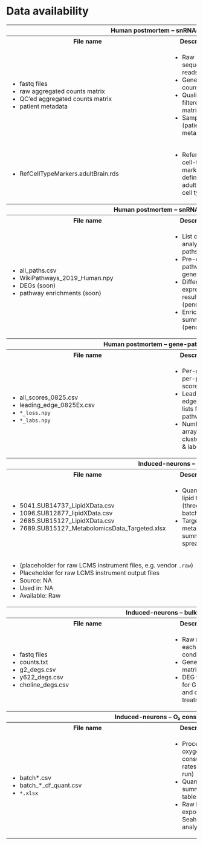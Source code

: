 # Data availability
<table>
  <tr>
    <th colspan="3">Human postmortem – snRNAseq processing</th>
  </tr>
  <tr>
    <th>File name</th>
    <th>Description</th>
    <th>Details</th>
  </tr>
  <tr>
    <td>
      <ul>
        <li>fastq files</li>
        <li>raw aggregated counts matrix</li>
        <li>QC’ed aggregated counts matrix</li>
        <li>patient metadata</li>
      </ul>
    </td>
    <td>
      <ul>
        <li>Raw sequencing reads</li>
        <li>Gene × cell count matrix</li>
        <li>Quality-filtered count matrix</li>
        <li>Sample (patient) metadata</li>
      </ul>
    </td>
    <td>
      <ul>
        <li>Source: NA</li>
        <li>Used in: <a href="https://github.com/djunamay/ABCA7lof2/tree/main/analyses/snRNAseq_processing">analyses/snRNAseq_processing</a></li>
        <li>Available: <a href="https://www.synapse.org/#!Synapse:syn53461705">Synapse</a></li>
      </ul>
    </td>
  </tr>
  <tr>
    <td>
      <ul>
        <li>RefCellTypeMarkers.adultBrain.rds</li>
      </ul>
    </td>
    <td>
      <ul>
        <li>Reference cell-type marker definitions for adult brain cell types</li>
      </ul>
    </td>
    <td>
      <ul>
        <li>Source: PsychENCODE</li>
        <li>Used in: <a href="https://github.com/djunamay/ABCA7lof2/tree/main/analyses/snRNAseq_processing/get_marker_genes.ipynb">get_marker_genes.ipynb</a></li>
        <li>Available: <a href="https://www.synapse.org/#!Synapse:syn53461705">Dryad</a></li>
      </ul>
    </td>
  </tr>

  <tr>
    <th colspan="3">Human postmortem – snRNAseq statistics</th>
  </tr>
  <tr>
    <th>File name</th>
    <th>Description</th>
    <th>Details</th>
  </tr>
  <tr>
    <td>
      <ul>
        <li>all_paths.csv</li>
        <li>WikiPathways_2019_Human.npy</li>
        <li>DEGs (soon)</li>
        <li>pathway enrichments (soon)</li>
      </ul>
    </td>
    <td>
      <ul>
        <li>List of all analysis file paths</li>
        <li>Pre-compiled pathway gene sets</li>
        <li>Differential expression results (pending)</li>
        <li>Enrichment summaries (pending)</li>
      </ul>
    </td>
    <td>
      <ul>
        <li>Source: WikiPathways_2019_Human</li>
        <li>Used in: <a href="https://github.com/djunamay/ABCA7lof2/tree/main/analyses/snRNAseq_stats/compute_stats.ipynb">compute_stats.ipynb</a></li>
        <li>Available: <a href="https://www.synapse.org/#!Synapse:syn53461705">Dryad</a></li>
      </ul>
    </td>
  </tr>

  <tr>
    <th colspan="3">Human postmortem – gene-pathway partitioning</th>
  </tr>
  <tr>
    <th>File name</th>
    <th>Description</th>
    <th>Details</th>
  </tr>
  <tr>
    <td>
      <ul>
        <li>all_scores_0825.csv</li>
        <li>leading_edge_0825Ex.csv</li>
        <li><code>*_loss.npy</code></li>
        <li><code>*_labs.npy</code></li>
      </ul>
    </td>
    <td>
      <ul>
        <li>Per-gene, per-pathway score matrix</li>
        <li>Leading-edge gene lists for each pathway</li>
        <li>NumPy arrays of cluster losses & labels</li>
      </ul>
    </td>
    <td>
      <ul>
        <li>Source: <a href="https://github.com/djunamay/ABCA7lof2/blob/main/analyses/snRNAseq_stats/compute_stats.ipynb">compute_stats.ipynb</a></li>
        <li>Used in: <a href="https://github.com/djunamay/ABCA7lof2/tree/main/analyses/snRNAseq_score_partitioning/projections.ipynb">projections.ipynb</a></li>
        <li>Available: <a href="https://www.synapse.org/#!Synapse:syn53461705">Dryad</a></li>
      </ul>
    </td>
  </tr>

  <tr>
    <th colspan="3">Induced-neurons – LCMS</th>
  </tr>
  <tr>
    <th>File name</th>
    <th>Description</th>
    <th>Details</th>
  </tr>
  <tr>
    <td>
      <ul>
        <li>5041.SUB14737_LipidXData.csv</li>
        <li>1096.SUB12877_lipidXData.csv</li>
        <li>2685.SUB15127_LipidXData.csv</li>
        <li>7689.SUB15127_MetabolomicsData_Targeted.xlsx</li>
      </ul>
    </td>
    <td>
      <ul>
        <li>Quantified lipid features (three batches)</li>
        <li>Targeted metabolomics summary spreadsheet</li>
      </ul>
    </td>
    <td>
      <ul>
        <li>Source: Harvard LCMS Core</li>
        <li>Used in: <a href="https://github.com/djunamay/ABCA7lof2/tree/main/analyses/iN_LCMS/lipidomics/SUB14737_lipidomics_choline.ipynb">SUB14737_lipidomics_choline.ipynb</a></li>
        <li>Available: <a href="https://www.synapse.org/#!Synapse:syn53461705">Dryad</a></li>
      </ul>
    </td>
  </tr>
  <tr>
    <td colspan="3">
      <ul>
        <li>(placeholder for raw LCMS instrument files, e.g. vendor <code>.raw</code>)</li>
        <li>Placeholder for raw LCMS instrument output files</li>
        <li>Source: NA</li>
        <li>Used in: NA</li>
        <li>Available: Raw</li>
      </ul>
    </td>
  </tr>

  <tr>
    <th colspan="3">Induced-neurons – bulk RNA-seq</th>
  </tr>
  <tr>
    <th>File name</th>
    <th>Description</th>
    <th>Details</th>
  </tr>
  <tr>
    <td>
      <ul>
        <li>fastq files</li>
        <li>counts.txt</li>
        <li>g2_degs.csv</li>
        <li>y622_degs.csv</li>
        <li>choline_degs.csv</li>
      </ul>
    </td>
    <td>
      <ul>
        <li>Raw reads for each condition</li>
        <li>Gene count matrix</li>
        <li>DEG tables for G2, Y622, and choline treatments</li>
      </ul>
    </td>
    <td>
      <ul>
        <li>Source: <a href="https://github.com/djunamay/ABCA7lof2/tree/main/analyses/bulkRNAseq">bulkRNAseq</a></li>
        <li>Used in: <a href="https://github.com/djunamay/ABCA7lof2/tree/main/analyses/bulkRNAseq">bulkRNAseq</a></li>
        <li>Available: <a href="https://www.synapse.org/#!Synapse:syn53461705">GEO</a></li>
      </ul>
    </td>
  </tr>

  <tr>
    <th colspan="3">Induced-neurons – O₂ consumption rates</th>
  </tr>
  <tr>
    <th>File name</th>
    <th>Description</th>
    <th>Details</th>
  </tr>
  <tr>
    <td>
      <ul>
        <li>batch*.csv</li>
        <li>batch_*_df_quant.csv</li>
        <li><code>*.xlsx</code></li>
      </ul>
    </td>
    <td>
      <ul>
        <li>Processed oxygen consumption rates (per run)</li>
        <li>Quantified summary tables</li>
        <li>Raw Excel exports from Seahorse analyzer</li>
      </ul>
    </td>
    <td>
      <ul>
        <li>Source: <a href="https://github.com/djunamay/ABCA7lof2/blob/main/analyses/iN_O2_consumption/seahorse_updpated.ipynb">seahorse_updpated.ipynb</a></li>
        <li>Used in: <a href="https://github.com/djunamay/ABCA7lof2/blob/main/analyses/iN_O2_consumption/seahorse_updpated.ipynb">seahorse_updpated.ipynb</a></li>
        <li>Available: <a href="https://www.synapse.org/#!Synapse:syn53461705">Dryad</a></li>
      </ul>
    </td>
  </tr>
</table>

